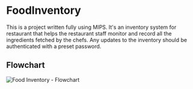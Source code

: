 # FoodInventory

This is a project written fully using MIPS. It's an inventory system for restaurant that helps the restaurant staff monitor and record all the ingredients fetched by the chefs. Any updates to the inventory should be authenticated with a preset password.

## Flowchart
![Food Inventory - Flowchart](https://user-images.githubusercontent.com/46471407/138560034-4aa24d9b-e010-4cd8-8826-4dc767539e13.png)
